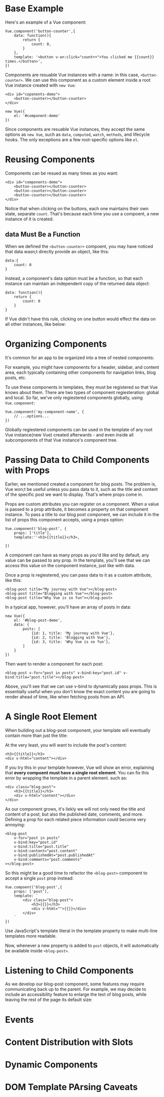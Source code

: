 # Base Example

Here's an example of a Vue component:

```
Vue.component('button-counter',{
    data: function(){
        return {
            count: 0,
        }
    },
    template: '<button v-on:click="count++">You clicked me {{count}} times.</button>',
})
```

Components are resuable Vue instances with a name: in this case, `<button-counter>`. We can use this component as a custom element inside a root Vue instance created with `new Vue`:

```
<div id="coponents-demo">
    <button-counter></button-counter>
</div>
```

```
new Vue({
    el: '#component-demo'
})
```

Since components are resuable Vue instances, they accept the same options as `new Vue`, such as `data`, `computed`, `watch`, `methods`, and lifecycle hooks. The only exceptions are a few root-specific options like `el`.

# Reusing Components

Components can be resued as many times as you want:

```
<div id="components-demo">
    <button-counter></button-counter>
    <button-counter></button-counter>
    <button-counter></button-counter>
</div>
```

Notice that when clicking on the buttons, each one maintains their own state, separate `count`. That's because each time you use a compoent, a new instance of it is created.

## data Must Be a Function

When we defined the `<button-counter>` compoent, you may have noticed that data wasn;t directly provide an object, like this:

```
data:{
    count: 0
}
```

Instead, a component's data option must be a function, so that each instance can maintain an independent copy of the returned data object:

```
data: function(){
    return {
        count: 0
    }
}
```

If Vue didn't have this rule, clicking on one button would effect the data on all other instances, like below:

# Organizing Components

It's common for an app to be organized into a tree of nested components:

For example, you might have components for a header, sidebar, and content area, each typically containing other components for navigation links, blog posts, etc.

To use these components in templates, they must be registered so that Vue knows about them. There are two types of component regiesteration: global and local. So far, we've only regiestered components globally, using `Vue.component`:

```
Vue.component('my-component-name', {
    // ...options...
})
```

Globally regiestered components can be used in the template of any root Vue instance(new Vue) created afterwards - and even inside all subcomponents of that Vue instance's component tree.

# Passing Data to Child Components with Props

Earlier, we mentioned created a component for blog posts. The problem is, Vue won;t be useful unless you pass data to it, such as the title and content of the specific post we want to display. That's where props come in.

Props are custom attributes you can register on a component. When a value is passed to a prop attribute, it becomes a property on that component instance. To pass a title to our blog post component, we can include it in the list of props this component accepts, using a props option:

```
Vue.component('blog-post', {
    props: ['title'],
    template:''<h3>{{title}}</h3>,

})
```

A component can have as many props as you'd like and by default, any value can be passed to any prop. In the template, you'll see that we can access this value on the component instance, just like with data.

Once a prop is regiestered, you can pass data to it as a custom attribute, like this:

```
<blog-post title="My journey with Vue"></blog-post>
<blog-post title="Blogging with Vue"></blog-post>
<blog-post title="Why Vue is so fun"></blog-post>
```

In a typical app, however, you'll have an array of posts in data:

```
new Vue({
    el: '#blog-post-demo',
    data: {
        posts: [
            {id: 1, title: 'My journey with Vue'},
            {id: 2, title: 'Blogging with Vue'},
            {id: 3, title: 'Why Vue is so fun'},
        ]
    }
})
```

Then want to render a component for each post:

```
<blog-post v-for="post in posts" v-bind:key="post.id" v-bind:title="post.title"></blog-post>
```

Above, you'll see that we can use v-bind to dynamically pass props. This is essentially useful when you don't know the exact content you are going to render ahead of time, like when fetching posts from an API.

# A Single Root Element

When building out a blog-post component, your template will eventually contain more than just the title:

At the very least, you will want to include the post's content:

```
<h3>{{title}}</h3>
<div v-html="content"></div>
```

If you try this in your template however, Vue will show an error, explaining that **every compoent must have a single root element**. You can fix this error by wrapping the template in a parent element. such as:

```
<div class="blog-post">
    <h3>{{title}}</h3>
    <div v-html="content"></div>
</div>
```

As our component grows, it's liekly we will not only need the title and content of a post, but also the published date, comments, and more. Defining a prop for each related piece information could become very annoying:

```
<blog-post
    v-for="post in posts"
    v-bind:key="post.id"
    v-bind:title="post.title"
    v-bind:content="post.content"
    v-bind:publishedAt="post.publishedAt"
    v-bind:comments="post.comments"
></blog-post>
```

So this might be a good time to refactor the `<blog-post>` component to accept a single `post` prop instead:

```
Vue.compoent('blog-post',{
    props: ['post'],
    template: `
        <div class="blog-post">
            <h3>{{}}</h3>
            <div v-html="">{{}}</div>
        </div>
    `
})
```

Use JavaScript's template literal in the template property to make multi-line templates more readable.

Now, whenever a new property is added to `post` objects, it will automatically be available inside `<blog-post>`.

# Listening to Child Components

As we develop our blog-post component, some features may require communicating back up to the parent. For example, we may decide to include an accessibility feature to enlarge the text of blog posts, while leaving the rest of the page its default size:

# Events

# Content Distribution with Slots

# Dynamic Components

# DOM Template PArsing Caveats
